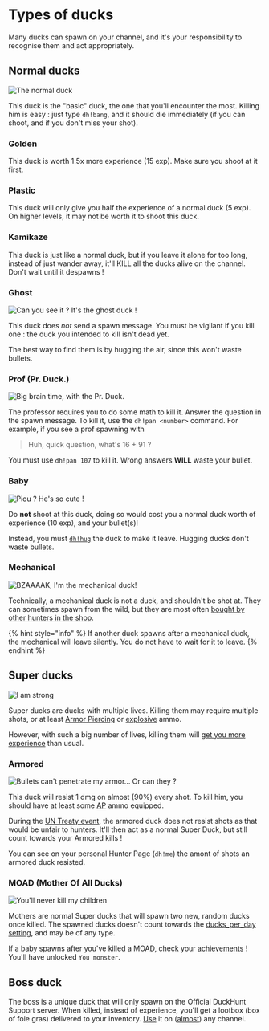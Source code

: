 # Types of ducks

Many ducks can spawn on your channel, and it's your responsibility to recognise them and act appropriately.

## Normal ducks

![The normal duck](../.gitbook/assets/normal_duck_calgeka.png)

This duck is the "basic" duck, the one that you'll encounter the most. Killing him is easy : just type `dh!bang`, and it should die immediately \(if you can shoot, and if you don't miss your shot\).

### Golden

This duck is worth 1.5x more experience \(15 exp\). Make sure you shoot at it first.

### Plastic

This duck will only give you half the experience of a normal duck \(5 exp\). On higher levels, it may not be worth it to shoot this duck.

### Kamikaze

This duck is just like a normal duck, but if you leave it alone for too long, instead of just wander away, it'll KILL all the ducks alive on the channel. Don't wait until it despawns !

### Ghost

![Can you see it ? It&apos;s the ghost duck !](../.gitbook/assets/ghost_duck2_calgeka.png)

This duck does _not_ send a spawn message. You must be vigilant if you kill one : the duck you intended to kill isn't dead yet.

The best way to find them is by hugging the air, since this won't waste bullets.

### Prof \(Pr. Duck.\)

![Big brain time, with the Pr. Duck.](../.gitbook/assets/prof_duck_calgeka.png)

The professor requires you to do some math to kill it. Answer the question in the spawn message. To kill it, use the `dh!pan <number>` command. For example, if you see a prof spawning with

> Huh, quick question, what's 16 + 91 ?

You must use `dh!pan 107` to kill it. Wrong answers **WILL** waste your bullet.

### Baby

![Piou ? He&apos;s so cute !](../.gitbook/assets/baby_duck_calgeka.png)

Do **not** shoot at this duck, doing so would cost you a normal duck worth of experience \(10 exp\), and your bullet\(s\)!

Instead, you must [`dh!hug`](https://duckhunt.me/commands/hug) the duck to make it leave. Hugging ducks don't waste bullets.

### Mechanical

![BZAAAAK, I&apos;m the mechanical duck!](../.gitbook/assets/mechanical_duck_calgeka.png)

Technically, a mechanical duck is not a duck, and shouldn't be shot at. They can sometimes spawn from the wild, but they are most often [bought by other hunters in the shop](https://duckhunt.me/commands/shop/mechanical).

{% hint style="info" %}
If another duck spawns after a mechanical duck, the mechanical will leave silently. You do not have to wait for it to leave.
{% endhint %}

## Super ducks

![I am strong](../.gitbook/assets/super_duck_calgeka.png)

Super ducks are ducks with multiple lives. Killing them may require multiple shots, or at least [Armor Piercing](https://duckhunt.me/commands/shop/ap) or [explosive](https://duckhunt.me/commands/shop/explosive) ammo.

However, with such a big number of lives, killing them will [get you more experience](https://duckhunt.me/docs/bot-administration/edit-settings-settings-list#experience-related-settings) than usual.

### Armored

![Bullets can&apos;t penetrate my armor... Or can they ?](../.gitbook/assets/armored_duck_calgeka.png)

This duck will resist 1 dmg on almost \(90%\) every shot. To kill him, you should have at least some [AP](https://duckhunt.me/commands/shop/ap) ammo equipped.

During the [UN Treaty event](https://duckhunt.me/docs/players-guide/events#un-treaty), the armored duck does not resist shots as that would be unfair to hunters. It'll then act as a normal Super Duck, but still count towards your Armored kills !

You can see on your personal Hunter Page \(`dh!me`\) the amont of shots an armored duck resisted.

### MOAD \(Mother Of All Ducks\)

![You&apos;ll never kill my children](../.gitbook/assets/mother_of_all_ducks_calgeka.png)

Mothers are normal Super ducks that will spawn two new, random ducks once killed. The spawned ducks doesn't count towards the [ducks\_per\_day setting](http://127.0.0.1:8000/commands/settings/ducks_per_day), and may be of any type.

If a baby spawns after you've killed a MOAD, check your [achievements](achievements-guide.md) ! You'll have unlocked `You monster`.

## Boss duck

The boss is a unique duck that will only spawn on the Official DuckHunt Support server. When killed, instead of experience, you'll get a lootbox \(box of foie gras\) delivered to your inventory. [Use](https://duckhunt.me/commands/inventory/use) it on \([almost](https://duckhunt.me/commands/settings/allow_global_items)\) any channel.


